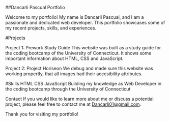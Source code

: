 ##Dancarli Pascual Portfolio

Welcome to my portfolio! My name is Dancarli Pascual, and I am a passionate and dedicated web developer. This portfolio showcases some of my recent projects, skills, and experiences.

#Projects

Project 1: Prework Study Guide
This website was built as a study guide for the coding bootcamp of the University of Connecticut. It shows some important information about HTML, CSS and JavaScript.

Project 2: Project Horiseon
We debug and made sure this website was working propertly, that all images had their accesibility attributes.


#Skills
HTML
CSS
JavaScript
Building my knowledge as Web Developer in the coding bootcamp through the University of Connecticut



Contact
If you would like to learn more about me or discuss a potential project, please feel free to contact me at Dancarli01@gmail.com. 

Thank you for visiting my portfolio!



